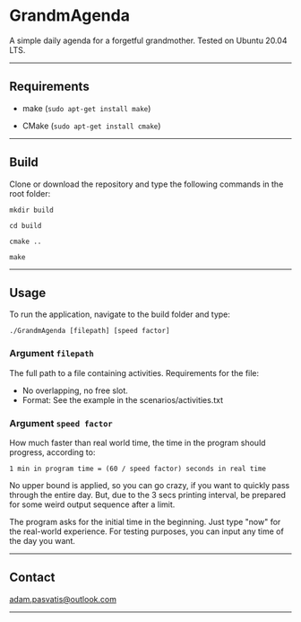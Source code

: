 
# GrandmAgenda

A simple daily agenda for a forgetful grandmother. Tested on Ubuntu 20.04 LTS.

---------------------------------------------------------------------------------------------------------

## Requirements

*   make (`sudo apt-get install make`)

*   CMake (`sudo apt-get install cmake`)

---------------------------------------------------------------------------------------------------------

## Build

Clone or download the repository and type the following commands in the root folder:

```mkdir build```

```cd build```

```cmake ..```

```make```

---------------------------------------------------------------------------------------------------------

## Usage

To run the application, navigate to the build folder and type:

```./GrandmAgenda [filepath] [speed factor]```

### Argument `filepath`
The full path to a file containing activities. Requirements for the file: 
* No overlapping, no free slot. 
* Format: See the example in the scenarios/activities.txt

### Argument `speed factor`
How much faster than real world time, the time in the program should progress, according to:

```1 min in program time = (60 / speed factor) seconds in real time```

No upper bound is applied, so you can go crazy, if you want to quickly pass through the entire day.
But, due to the 3 secs printing interval, be prepared for some weird output sequence after a limit.

The program asks for the initial time in the beginning. Just type "now" for the real-world experience.
For testing purposes, you can input any time of the day you want.

---------------------------------------------------------------------------------------------------------

## Contact

adam.pasvatis@outlook.com

---------------------------------------------------------------------------------------------------------